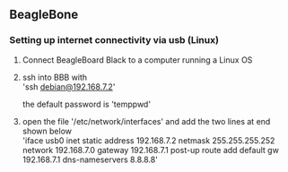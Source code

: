 ## BeagleBone


### Setting up internet connectivity via usb (Linux)

1) Connect BeagleBoard Black to a computer running a Linux OS

2) ssh into BBB with  
	'ssh debian@192.168.7.2'
  
   the default password is 'temppwd'  
  
3) open the file '/etc/network/interfaces' and add the two lines at end shown below  
'iface usb0 inet static
	address 192.168.7.2
	netmask 255.255.255.252
	network 192.168.7.0
	gateway 192.168.7.1
	post-up route add default gw 192.168.7.1
	dns-nameservers 8.8.8.8' 
